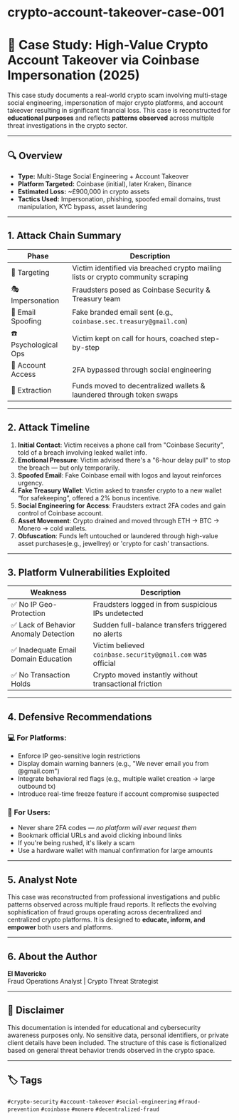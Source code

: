 # crypto-account-takeover-case-001
# 🧠 Case Study: High-Value Crypto Account Takeover via Coinbase Impersonation (2025)

This case study documents a real-world crypto scam involving multi-stage social engineering, impersonation of major crypto platforms, and account takeover resulting in significant financial loss. This case is reconstructed for **educational purposes** and reflects **patterns observed** across multiple threat investigations in the crypto sector.

---

## 🔍 Overview

- **Type:** Multi-Stage Social Engineering + Account Takeover
- **Platform Targeted:** Coinbase (initial), later Kraken, Binance
- **Estimated Loss:** ~£900,000 in crypto assets
- **Tactics Used:** Impersonation, phishing, spoofed email domains, trust manipulation, KYC bypass, asset laundering

---

## 1. Attack Chain Summary

| Phase | Description |
|-------|-------------|
| 🎯 Targeting | Victim identified via breached crypto mailing lists or crypto community scraping |
| 🎭 Impersonation | Fraudsters posed as Coinbase Security & Treasury team |
| 📧 Email Spoofing | Fake branded email sent (e.g., `coinbase.sec.treasury@gmail.com`) |
| ☎️ Psychological Ops | Victim kept on call for hours, coached step-by-step |
| 🔐 Account Access | 2FA bypassed through social engineering |
| 💸 Extraction | Funds moved to decentralized wallets & laundered through token swaps |

---

## 2. Attack Timeline

1. **Initial Contact**: Victim receives a phone call from "Coinbase Security", told of a breach involving leaked wallet info.
2. **Emotional Pressure**: Victim advised there's a "6-hour delay pull" to stop the breach — but only temporarily.
3. **Spoofed Email**: Fake Coinbase email with logos and layout reinforces urgency.
4. **Fake Treasury Wallet**: Victim asked to transfer crypto to a new wallet “for safekeeping”, offered a 2% bonus incentive.
5. **Social Engineering for Access**: Fraudsters extract 2FA codes and gain control of Coinbase account.
6. **Asset Movement**: Crypto drained and moved through ETH → BTC → Monero → cold wallets.
7. **Obfuscation**: Funds left untouched or laundered through high-value asset purchases(e.g., jewellrey) or 'crypto for cash' transactions.

---

## 3. Platform Vulnerabilities Exploited

| Weakness | Description |
|----------|-------------|
| ✅ No IP Geo-Protection | Fraudsters logged in from suspicious IPs undetected |
| ✅ Lack of Behavior Anomaly Detection | Sudden full-balance transfers triggered no alerts |
| ✅ Inadequate Email Domain Education | Victim believed `coinbase.security@gmail.com` was official |
| ✅ No Transaction Holds | Crypto moved instantly without transactional friction |

---

## 4. Defensive Recommendations

### 💻 For Platforms:
- Enforce IP geo-sensitive login restrictions
- Display domain warning banners (e.g., "We never email you from @gmail.com")
- Integrate behavioral red flags (e.g., multiple wallet creation → large outbound tx)
- Introduce real-time freeze feature if account compromise suspected

### 🧠 For Users:
- Never share 2FA codes — *no platform will ever request them*
- Bookmark official URLs and avoid clicking inbound links
- If you're being rushed, it's likely a scam
- Use a hardware wallet with manual confirmation for large amounts

---

## 5. Analyst Note

This case was reconstructed from professional investigations and public patterns observed across multiple fraud reports. It reflects the evolving sophistication of fraud groups operating across decentralized and centralized crypto platforms. It is designed to **educate, inform, and empower** both users and platforms.

---

## 6. About the Author

**El Mavericko**  
Fraud Operations Analyst | Crypto Threat Strategist    

---

## 📛 Disclaimer

This documentation is intended for educational and cybersecurity awareness purposes only. No sensitive data, personal identifiers, or private client details have been included. The structure of this case is fictionalized based on general threat behavior trends observed in the crypto space.

---

## 🏷️ Tags

`#crypto-security` `#account-takeover` `#social-engineering` `#fraud-prevention` `#coinbase` `#monero` `#decentralized-fraud`

